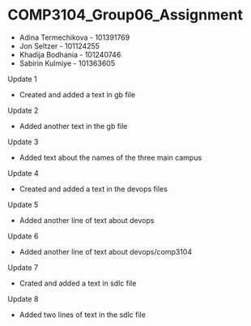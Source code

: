 # COMP3104_Group06_Assignment

- Adina Termechikova - 101391769
- Jon Seltzer - 101124255
- Khadija Bodhania - 101240746
- Sabirin  Kulmiye - 101363605

Update 1
- Created and added a text in gb file

Update 2
- Added another text in the gb file 

Update 3
- Added text about the names of the three main campus

Update 4
- Created and added a text in the devops files 

Update 5
- Added another line of text about devops 

Update 6
- Added another line of text about devops/comp3104

Update 7 
- Crated and added a text in sdlc file 

Update 8
- Added two lines of text in the sdlc file 